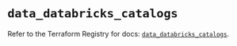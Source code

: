 # `data_databricks_catalogs`

Refer to the Terraform Registry for docs: [`data_databricks_catalogs`](https://registry.terraform.io/providers/databricks/databricks/1.57.0/docs/data-sources/catalogs).

